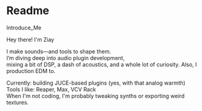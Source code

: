 # Readme
Introduce_Me

Hey there! I'm Ziay

I make sounds—and tools to shape them.  
I’m diving deep into audio plugin development,  
mixing a bit of DSP, a dash of acoustics, and a whole lot of curiosity. Also, I production EDM to.

 Currently: building JUCE-based plugins (yes, with that analog warmth)  
 Tools I like: Reaper, Max, VCV Rack  
 When I'm not coding, I'm probably tweaking synths or exporting weird textures.

